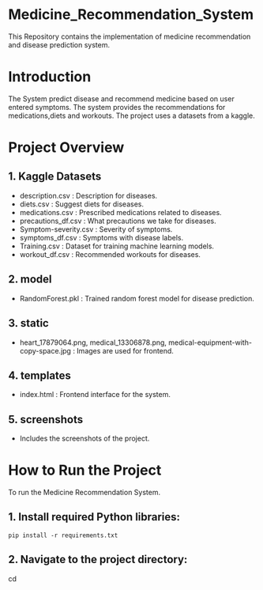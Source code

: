 # Medicine_Recommendation_System
This Repository contains the implementation of medicine recommendation and disease prediction system.
# Introduction
The System predict disease and recommend medicine based on user entered symptoms. The system provides the recommendations for medications,diets and workouts. The project uses a datasets from a kaggle.
# Project Overview
## 1. Kaggle Datasets
- description.csv : Description for diseases.
- diets.csv : Suggest diets for diseases.
- medications.csv : Prescribed medications related to diseases.
- precautions_df.csv : What precautions we take for diseases.
- Symptom-severity.csv : Severity of symptoms.
- symptoms_df.csv : Symptoms with disease labels.
- Training.csv : Dataset for training machine learning models.
- workout_df.csv : Recommended workouts for diseases.

## 2. model
- RandomForest.pkl : Trained random forest model for disease prediction.

## 3. static
- heart_17879064.png, medical_13306878.png, medical-equipment-with-copy-space.jpg : Images are used for frontend.

## 4. templates
- index.html : Frontend interface for the system.

## 5. screenshots
- Includes the screenshots of the project.

# How to Run the Project
To run the Medicine Recommendation System.
## 1. Install required Python libraries:
```
pip install -r requirements.txt
```
## 2. Navigate to the project directory:
cd 
